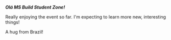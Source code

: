 _**Olá MS Build Student Zone!**_

Really enjoying the event so far. I'm expecting to learn more new, interesting things!

A hug from Brazil!
